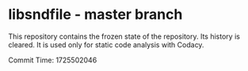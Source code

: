 # libsndfile - master branch

This repository contains the frozen state of the repository.
Its history is cleared. It is used only for static code
analysis with Codacy.

Commit Time: 1725502046